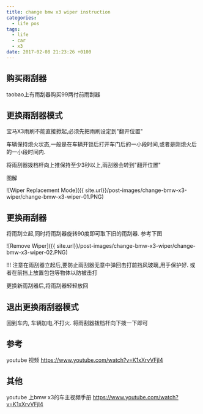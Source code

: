 ```yaml
---
title: change bmw x3 wiper instruction
categories:
  - life pos
tags:
  - life
  - car
  - x3
date: 2017-02-08 21:23:26 +0100
---
```


## 购买雨刮器

taobao上有雨刮器购买99两付前雨刮器


## 更换雨刮器模式

宝马X3雨刷不能直接掀起,必须先把雨刷设定到"翻开位置"

车辆保持熄火状态,一般是在车辆开锁后打开车门后的一小段时间,或者是刚熄火后的一小段时间内.

将雨刮器拨档杆向上推保持至少3秒以上,雨刮器会转到"翻开位置"

图解

![Wiper Replacement Mode]({{ site.url}}/post-images/change-bmw-x3-wiper/change-bmw-x3-wiper-01.PNG)

## 更换雨刮器

将雨刮立起,同时将雨刮器旋转90度即可取下旧的雨刮器. 参考下图

![Remove Wiper]({{ site.url}}/post-images/change-bmw-x3-wiper/change-bmw-x3-wiper-02.PNG)

!!! 注意在雨刮器立起后,要防止雨刮器无意中弹回击打前挡风玻璃,用手保护好. 或者在前挡上放置包包等物体以防被击打

更换新雨刮器后,将雨刮器轻轻放回

## 退出更换雨刮器模式

回到车内, 车辆加电,不打火. 将雨刮器拨档杆向下拨一下即可

## 参考

youtube 视频 https://www.youtube.com/watch?v=K1xXrvVFjI4

## 其他

youtube 上bmw x3的车主视频手册  https://www.youtube.com/watch?v=K1xXrvVFjI4
